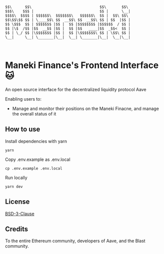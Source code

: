 ```

$$\      $$\                               $$\       $$\ 
$$$\    $$$ |                              $$ |      \__|
$$$$\  $$$$ | $$$$$$\  $$$$$$$\   $$$$$$\  $$ |  $$\ $$\ 
$$\$$\$$ $$ | \____$$\ $$  __$$\ $$  __$$\ $$ | $$  |$$ |
$$ \$$$  $$ | $$$$$$$ |$$ |  $$ |$$$$$$$$ |$$$$$$  / $$ |
$$ |\$  /$$ |$$  __$$ |$$ |  $$ |$$   ____|$$  _$$<  $$ |
$$ | \_/ $$ |\$$$$$$$ |$$ |  $$ |\$$$$$$$\ $$ | \$$\ $$ |
\__|     \__| \_______|\__|  \__| \_______|\__|  \__|\__|
                                                         
                                                         
```

# Maneki Finance's Frontend Interface 🐱

An open source interface for the decentralized liquidity protocol Aave

Enabling users to:

- Manage and monitor their positions on the Maneki Finacne, and manage the overall status of it

## How to use

Install dependencies with yarn

```shell
yarn
```

Copy .env.example as .env.local

```shell
cp .env.example .env.local
```

Run locally

```shell
yarn dev
```

## License

[BSD-3-Clause](./LICENSE.md)

## Credits

To the entire Ethereum community, developers of Aave, and the Blast community.
